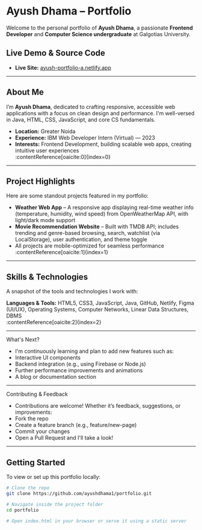 # Ayush Dhama – Portfolio

Welcome to the personal portfolio of **Ayush Dhama**, a passionate **Frontend Developer** and **Computer Science undergraduate** at Galgotias University.

##  Live Demo & Source Code

-  **Live Site:** [ayush-portfolio-a.netlify.app](https://ayush-portfolio-a.netlify.app/)  

---

##  About Me

I’m **Ayush Dhama**, dedicated to crafting responsive, accessible web applications with a focus on clean design and performance. I'm well-versed in Java, HTML, CSS, JavaScript, and core CS fundamentals.  
- **Location:** Greater Noida  
- **Experience:** IBM Web Developer Intern (Virtual) — 2023  
- **Interests:** Frontend Development, building scalable web apps, creating intuitive user experiences  
:contentReference[oaicite:0]{index=0}

---

##  Project Highlights

Here are some standout projects featured in my portfolio:  

- **Weather Web App** – A responsive app displaying real-time weather info (temperature, humidity, wind speed) from OpenWeatherMap API, with light/dark mode support  
- **Movie Recommendation Website** – Built with TMDB API; includes trending and genre-based browsing, search, watchlist (via LocalStorage), user authentication, and theme toggle  
- All projects are mobile-optimized for seamless performance  
:contentReference[oaicite:1]{index=1}

---

##  Skills & Technologies

A snapshot of the tools and technologies I work with:

**Languages & Tools:** HTML5, CSS3, JavaScript, Java, GitHub, Netlify, Figma (UI/UX), Operating Systems, Computer Networks, Linear Data Structures, DBMS  
:contentReference[oaicite:2]{index=2}

---

What's Next?

- I'm continuously learning and plan to add new features such as:
- Interactive UI components
- Backend integration (e.g., using Firebase or Node.js)
- Further performance improvements and animations
- A blog or documentation section

---

Contributing & Feedback

- Contributions are welcome! Whether it’s feedback, suggestions, or improvements:
- Fork the repo
- Create a feature branch (e.g., feature/new-page)
- Commit your changes
- Open a Pull Request and I'll take a look!

---

##  Getting Started

To view or set up this portfolio locally:

```bash
# Clone the repo
git clone https://github.com/ayushdhama1/portfolio.git

# Navigate inside the project folder
cd portfolio

# Open index.html in your browser or serve it using a static server
